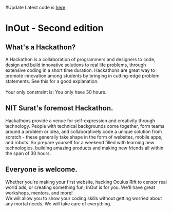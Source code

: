 #Update
Latest code is [here](https://github.com/WebDevLabs-SVNIT/hackinout) 



<div>
  <h1>InOut - Second edition</h1>
  <h2>What's a Hackathon?</h2>
  <p>
    A Hackathon is a collaboration of programmers and designers to code, design and build innovative solutions to real life problems, through extensive coding in a short time duration. Hackathons are great way to promote innovation among students by bringing in cutting-edge problem statements. See this for a good explanation.
    <br/>
    <br/>
    Your only constraint is: You only have 30 hours.
  </p>
  <h2>NIT Surat's foremost Hackathon.</h2>
  <p>
    Hackathons provide a venue for self-expression and creativity through technology. People with technical backgrounds come together, form teams around a problem or idea, and collaboratively code a unique solution from scratch - these generally take shape in the form of websites, mobile apps, and robots. So prepare yourself for a weekend filled with learning new technologies, building amazing products and making new friends all within the span of 30 hours.
  </p>

  <h2>Everyone is welcome.</h2>
  <p>
    Whether you're making your first website, hacking Oculus Rift to censor real world ads, or creating something fun; InOut is for you. We'll have great workshops, mentors, and more!
    <br/>
    We will allow you to show your coding skills without getting worried about any mortal needs. We will take care of everything.
  </p>
</div>
